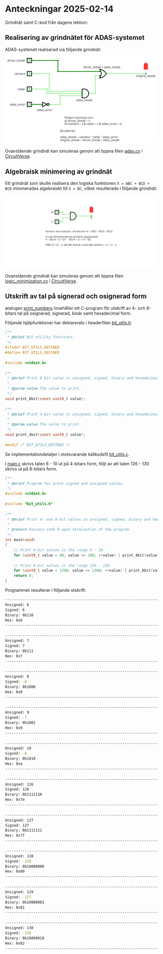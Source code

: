# Anteckningar 2025-02-14

Grindnät samt C-kod från dagens lektion:

## Realisering av grindnätet för ADAS-systemet

ADAS-systemet realiserad via följande grindnät:

![ADAS-systemet](./images/adas.png)

Ovanstående grindnät kan simuleras genom att öppna filen [adas.cv](./circuits/adas.cv) i [CircuitVerse](https://circuitverse.org/simulator).

## Algebraisk minimering av grindnät

Ett grindnät som skulle realisera den logiska funktionen `X = ABC + BCD + BCD` minimerades algebraiskt till `X = BC`,
vilket resulterade i följande grindnät:

![Minimerat logiskt grindnät](./images/logic_minimization.png)

Ovanstående grindnät kan simuleras genom att öppna filen [logic_minimization.cv](./circuits/logic_minimization.cv) i [CircuitVerse](https://circuitverse.org/simulator).

## Utskrift av tal på signerad och osignerad form
atalogen [print_numbers](./print_numbers/) innehåller ett C-program för utskrift av 4- och 8-bitars tal på
osignerad, signerad, binär samt hexadecimal form.

Följande hjälpfunktioner har deklarerats i headerfilen [bit_utils.h](./print_numbers/bit_utils.h):

```c
/**
 * @brief Bit utility functions.
 */
#ifndef BIT_UTILS_DEFINED
#define BIT_UTILS_DEFINED

#include <stdint.h>

/**
 * @brief Print 8-bit value in unsigned, signed, binary and hexadecimal form.
 * 
 * @param value The value to print.
 */
void print_8bit(const uint8_t value);

/**
 * @brief Print 4-bit value in unsigned, signed, binary and hexadecimal form.
 * 
 * @param value The value to print.
 */
void print_4bit(const uint8_t value);

#endif /* BIT_UTILS_DEFINED */
```

Se implementationdetaljer i motsvarande källkodsfil [bit_utils.c](./print_numbers/bit_utils.c).

I [main.c](./print_numbers/main.c) skrivs talen 6 - 10 ut på 4-bitars form, följt av att talen
126 - 130 skrivs ut på 8-bitars form.

```c
/**
 * @brief Program for print signed and unsigned values.
 */
#include <stdint.h>

#include "bit_utils.h"

/**
 * @brief Print 4- and 8-bit values in unsigned, signed, binary and hexadecimal form.
 * 
 * @return Success code 0 upon termination of the program.
 */
int main(void)
{
    // Print 4-bit values in the range 6 - 10.
    for (uint8_t value = 6U; value <= 10U; ++value) { print_4bit(value); }

    // Print 8-bit values in the range 126 - 130.
    for (uint8_t value = 126U; value <= 130U; ++value) { print_8bit(value); }
    return 0;
}
```

Programmet resulterar i följande utskrift:

```bash
--------------------------------------------------------------------------------
Unsigned: 6
Signed: 6
Binary: 0b110
Hex: 0x6
--------------------------------------------------------------------------------

--------------------------------------------------------------------------------
Unsigned: 7
Signed: 7
Binary: 0b111
Hex: 0x7
--------------------------------------------------------------------------------

--------------------------------------------------------------------------------
Unsigned: 8
Signed: -8
Binary: 0b1000
Hex: 0x8
--------------------------------------------------------------------------------

--------------------------------------------------------------------------------
Unsigned: 9
Signed: -7
Binary: 0b1001
Hex: 0x9
--------------------------------------------------------------------------------

--------------------------------------------------------------------------------
Unsigned: 10
Signed: -6
Binary: 0b1010
Hex: 0xa
--------------------------------------------------------------------------------

--------------------------------------------------------------------------------
Unsigned: 126
Signed: 126
Binary: 0b1111110
Hex: 0x7e
--------------------------------------------------------------------------------

--------------------------------------------------------------------------------
Unsigned: 127
Signed: 127
Binary: 0b1111111
Hex: 0x7f
--------------------------------------------------------------------------------

--------------------------------------------------------------------------------
Unsigned: 128
Signed: -128
Binary: 0b10000000
Hex: 0x80
--------------------------------------------------------------------------------

--------------------------------------------------------------------------------
Unsigned: 129
Signed: -127
Binary: 0b10000001
Hex: 0x81
--------------------------------------------------------------------------------

--------------------------------------------------------------------------------
Unsigned: 130
Signed: -126
Binary: 0b10000010
Hex: 0x82
--------------------------------------------------------------------------------
```